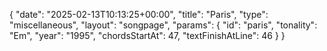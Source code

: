{
    "date": "2025-02-13T10:13:25+00:00",
    "title": "Paris",
    "type": "miscellaneous",
    "layout": "songpage",
    "params": {
        "id": "paris",
        "tonality": "Em",
        "year": "1995",
        "chordsStartAt": 47,
        "textFinishAtLine": 46
    }
}